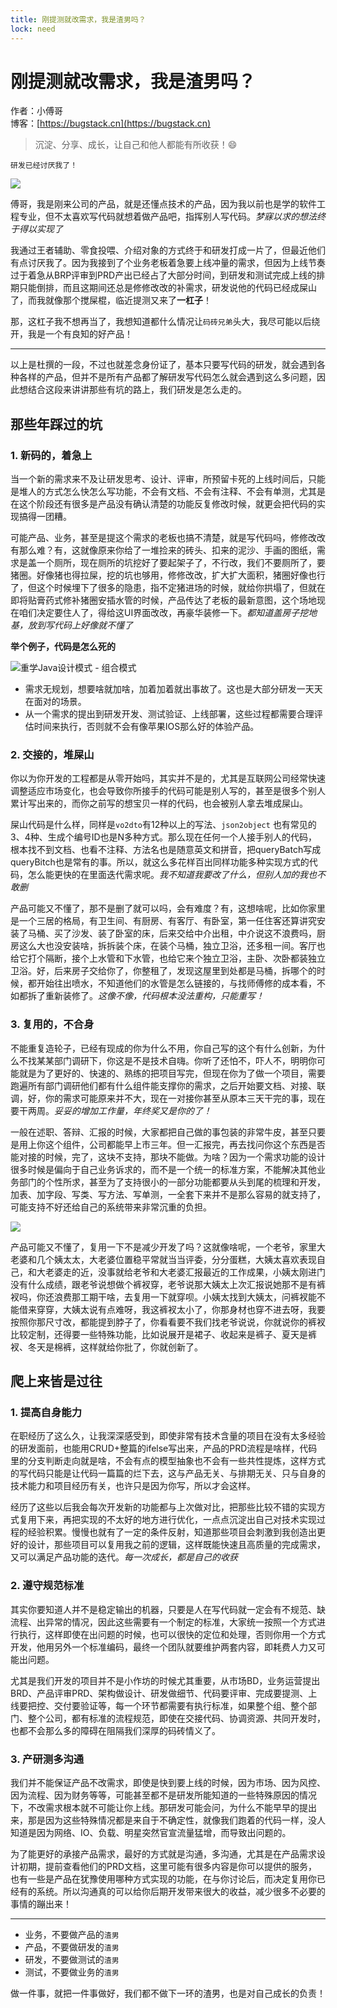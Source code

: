 ```yaml
---
title: 刚提测就改需求，我是渣男吗？
lock: need
---
```


# 刚提测就改需求，我是渣男吗？

作者：小傅哥
<br/>博客：[https://bugstack.cn](https://bugstack.cn)

> 沉淀、分享、成长，让自己和他人都能有所收获！😄

`研发已经讨厌我了！`

![](https://bugstack.cn/images/article/about/about-211202-1-01.png)

傅哥，我是刚来公司的产品，就是还懂点技术的产品，因为我以前也是学的软件工程专业，但不太喜欢写代码就想着做产品吧，指挥别人写代码。*梦寐以求的想法终于得以实现了*

我通过王者辅助、零食投喂、介绍对象的方式终于和研发打成一片了，但最近他们有点讨厌我了。因为我接到了个业务老板着急要上线冲量的需求，但因为上线节奏过于着急从BRP评审到PRD产出已经占了大部分时间，到研发和测试完成上线的排期只能倒排，而且这期间还总是修修改改的补需求，研发说他的代码已经成屎山了，而我就像那个搅屎棍，临近提测又来了**一杠子**！

那，这杠子我不想再当了，我想知道都什么情况让`码砖兄弟`头大，我尽可能以后绕开，我是一个有良知的好产品！

---

以上是杜撰的一段，不过也就差念身份证了，基本只要写代码的研发，就会遇到各种各样的产品，但并不是所有产品都了解研发写代码怎么就会遇到这么多问题，因此想结合这段来讲讲那些有坑的路上，我们研发是怎么走的。

## 那些年踩过的坑

### 1. 新码的，着急上

当一个新的需求来不及让研发思考、设计、评审，所预留卡死的上线时间后，只能是堆人的方式怎么快怎么写功能，不会有文档、不会有注释、不会有单测，尤其是在这个阶段还有很多是产品没有确认清楚的功能反复修改时候，就更会把代码的实现搞得一团糟。

可能产品、业务，甚至是提这个需求的老板也搞不清楚，就是写代码吗，修修改改有那么难？有，这就像原来你给了一堆捡来的砖头、扣来的泥沙、手画的图纸，需求是盖一个厕所，现在厕所的坑挖好了要起架子了，不行改，我们不要厕所了，要猪圈。好像猪也得拉屎，挖的坑也够用，修修改改，扩大扩大面积，猪圈好像也行了，但这个时候埋下了很多的隐患，指不定猪进场的时候，就给你拱塌了，但就在即将贴膏药式修补猪圈安插水管的时候，产品传达了老板的最新意图，这个场地现在咱们决定要住人了，得给这UI界面改改，再豪华装修一下。*都知道盖房子挖地基，放到写代码上好像就不懂了*

**举个例子，代码是怎么死的**

![重学Java设计模式 - 组合模式](https://bugstack.cn/images/article/about/about-211202-1-00.png)

- 需求无规划，想要啥就加啥，加着加着就出事故了。这也是大部分研发一天天在面对的场景。
- 从一个需求的提出到研发开发、测试验证、上线部署，这些过程都需要合理评估时间来执行，否则就不会有像苹果IOS那么好的体验产品。

### 2. 交接的，堆屎山

你以为你开发的工程都是从零开始吗，其实并不是的，尤其是互联网公司经常快速调整适应市场变化，也会导致你所接手的代码可能是别人写的，甚至是很多个别人累计写出来的，而你之前写的想宝贝一样的代码，也会被别人拿去堆成屎山。

屎山代码是什么样，同样是`vo2dto`有12种以上的写法、`json2object` 也有常见的3、4种、生成个编号ID也是N多种方式。那么现在任何一个人接手别人的代码，根本找不到文档、也看不注释、方法名也是随意英文和拼音，把queryBatch写成queryBitch也是常有的事。所以，就这么多花样百出同样功能多种实现方式的代码，怎么能更快的在里面迭代需求呢。*我不知道我要改了什么，但别人加的我也不敢删*

产品可能又不懂了，那不是删了就可以吗，会有难度？有，这想啥呢，比如你家里是一个三居的格局，有卫生间、有厨房、有客厅、有卧室，第一任住客还算讲究安装了马桶、买了沙发、装了卧室的床，后来交给中介出租，中介说这不浪费吗，厨房这么大也没安装啥，拆拆装个床，在装个马桶，独立卫浴，还多租一间。客厅也给它打个隔断，接个上水管和下水管，也给它来个独立卫浴，主卧、次卧都装独立卫浴。好，后来房子交给你了，你整租了，发现这屋里到处都是马桶，拆哪个的时候，都开始往出喷水，不知道他们的水管是怎么链接的，与找师傅修的成本看，不如都拆了重新装修了。*这像不像，代码根本没法重构，只能重写！*

### 3. 复用的，不合身

不能重复造轮子，已经有现成的你为什么不用，你自己写的这个有什么创新，为什么不找某某部门调研下，你这是不是技术自嗨。你听了还怕不，吓人不，明明你可能就是为了更好的、快速的、熟练的把项目写完，但现在你为了做一个项目，需要跑遍所有部门调研他们都有什么组件能支撑你的需求，之后开始要文档、对接、联调，好，你的需求可能原来并不大，现在一对接你甚至从原本三天干完的事，现在要干两周。*妥妥的增加工作量，年终奖又是你的了！*

一般在述职、答辩、汇报的时候，大家都把自己做的事包装的非常牛皮，甚至只要是用上你这个组件，公司都能早上市三年。但一汇报完，再去找问你这个东西是否能对接的时候，完了，这块不支持，那块不能做。为啥？因为一个需求功能的设计很多时候是偏向于自己业务诉求的，而不是一个统一的标准方案，不能解决其他业务部门的个性所求，甚至为了支持很小的一部分功能都要从头到尾的梳理和开发，加表、加字段、写类、写方法、写单测，一全套下来并不是那么容易的就支持了，可能支持不好还给自己的系统带来非常沉重的负担。

![](https://bugstack.cn/images/article/about/about-211202-1-02.png)

产品可能又不懂了，复用一下不是减少开发了吗？这就像啥呢，一个老爷，家里大老婆和几个姨太太，大老婆位置稳平常就当当评委，分分蛋糕，大姨太喜欢表现自己，和大老婆走的近，没事就给老爷和大老婆汇报最近的工作成果，小姨太刚进门没有什么成绩，跟老爷说想做个裤衩穿，老爷说那大姨太上次汇报说她那不是有裤衩吗，你还浪费那工期干啥，去复用一下就穿呗。小姨太找到大姨太，问裤衩能不能借来穿穿，大姨太说有点难呀，我这裤衩太小了，你那身材也穿不进去呀，我要按照你那尺寸改，都能提到脖子了，你看看要不我们找老爷说说，你就说你的裤衩比较定制，还得要一些特殊功能，比如说展开是裙子、收起来是裤子、夏天是裤衩、冬天是棉裤，这样就给你批了，你就创新了。

## 爬上来皆是过往

### 1. 提高自身能力

在职经历了这么久，让我深深感受到，即使非常有技术含量的项目在没有太多经验的研发面前，也能用CRUD+整篇的ifelse写出来，产品的PRD流程是啥样，代码里的分支判断走向就是啥，不会有点的模型抽象也不会有一些共性提炼，这样方式的写代码只能是让代码一篇篇的烂下去，这与产品无关、与排期无关、只与自身的技术能力和项目经历有关，也许只是因为你写，所以才会这样。

经历了这些以后我会每次开发新的功能都与上次做对比，把那些比较不错的实现方式复用下来，再把实现的不太好的地方进行优化，一点点沉淀出自己对技术实现过程的经验积累。慢慢也就有了一定的条件反射，知道那些项目会刺激到我创造出更好的设计，那些项目可以复用我之前的逻辑，这样既能快速且高质量的完成需求，又可以满足产品功能的迭代。*每一次成长，都是自己的收获*

### 2. 遵守规范标准

其实你要知道人并不是稳定输出的机器，只要是人在写代码就一定会有不规范、缺流程、出异常的情况，因此这些需要有一个制定的标准，大家统一按照一个方式进行执行，这样即使在出问题的时候，也可以很快的定位和处理，否则你用一个方式开发，他用另外一个标准编码，最终一个团队就要维护两套内容，即耗费人力又可能出问题。

尤其是我们开发的项目并不是小作坊的时候尤其重要，从市场BD，业务运营提出BRD、产品评审PRD、架构做设计、研发做细节、代码要评审、完成要提测、上线要把控、交付要验证等，每一个环节都需要有执行标准，如果整个组、整个部门、整个公司，都有标准的流程规范，即使在交接代码、协调资源、共同开发时，也都不会那么多的障碍在阻隔我们深厚的码砖情义了。

### 3. 产研测多沟通

我们并不能保证产品不改需求，即使是快到要上线的时候，因为市场、因为风控、因为流程、因为财务等等，可能甚至都不是研发所能知道的一些特殊原因的情况下，不改需求根本就不可能让你上线。那研发可能会问，为什么不能早早的提出来，那是因为这些特殊情况都是来自于不确定性，就像我们跑着的代码一样，没人知道是因为网络、IO、负载、明星突然官宣流量猛增，而导致出问题的。

为了能更好的承接产品需求，最好的方式就是沟通，多沟通，尤其是在产品需求设计初期，提前查看他们的PRD文档，这里可能有很多内容是你可以提供的服务，也有一些是产品在犹豫使用哪种方式实现的功能，在与你讨论后，而决定复用你已经有的系统。所以沟通真的可以给你后期开发带来很大的收益，减少很多不必要的事情的蹦出来！

---

- 业务，不要做产品的`渣男`
- 产品，不要做研发的`渣男`
- 研发，不要做测试的`渣男`
- 测试，不要做业务的`渣男`

做一件事，就把一件事做好，我们都不做下一环的渣男，也是对自己成长的负责！

